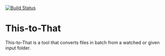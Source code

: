 [![Build Status](https://travis-ci.org/fluxw42/this-to-that.svg?branch=master)](https://travis-ci.org/fluxw42/this-to-that)

# This-to-That

This-to-That is a tool that converts files in batch from a watched or given input folder.

